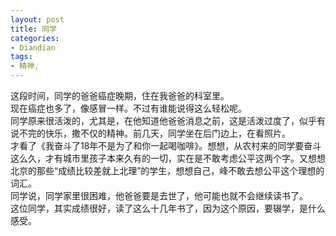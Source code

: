 ```yaml
---
layout: post
title: 同学
categories:
- Diandian
tags:
- 精神, 
---
```

这段时间，同学的爸爸癌症晚期，住在我爸爸的科室里。
<br />现在癌症也多了，像感冒一样。不过有谁能说得这么轻松呢。
<br />同学原来很活泼的，尤其是，在他知道他爸爸消息之前，这是活泼过度了，似乎有说不完的快乐，撒不仅的精神。前几天，同学坐在后门边上，在看照片。
<br />才看了《我奋斗了18年不是为了和你一起喝咖啡》。想想，从农村来的同学要奋斗这么久，才有城市里孩子本来久有的一切，实在是不敢考虑公平这两个字。又想想北京的那些“成绩比较差就上北理”的学生，想想自己，峰不敢去想公平这个理想的词汇。
<br />同学说，同学家里很困难，他爸爸要是去世了，他可能也就不会继续读书了。
<br />这位同学，其实成绩很好，读了这么十几年书了，因为这个原因，要辍学，是什么感受。